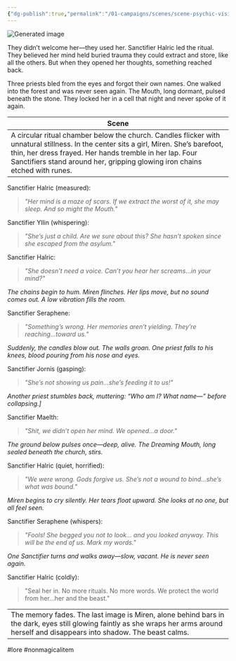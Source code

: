 ```yaml
---
{"dg-publish":true,"permalink":"/01-campaigns/scenes/scene-psychic-vision-of-miren-s-first-night/"}
---
```


![Generated image](https://lh7-rt.googleusercontent.com/docsz/AD_4nXekr-IV_Tn9emTGSSMDDgvr8idFAB-hKl6x1v4eCOS-TcTjGwXxU4HzcKvbVFZRVhLTmFqG1NG4OTTsgYuQqMe09wRmoXdudLEYk0H_TMtNhB1sutM4CsHfj_0KWSrmmJ3JdGefPg?key=ySj2Xdj3Bh1Jx7959fJnSA)

They didn’t welcome her—they used her. Sanctifier Halric led the ritual. They believed her mind held buried trauma they could extract and store, like all the others. But when they opened her thoughts, something reached back.

Three priests bled from the eyes and forgot their own names. One walked into the forest and was never seen again. The Mouth, long dormant, pulsed beneath the stone. They locked her in a cell that night and never spoke of it again.

| Scene                                                                                                                                                                                                                                                                            |
| -------------------------------------------------------------------------------------------------------------------------------------------------------------------------------------------------------------------------------------------------------------------------------- |
| A circular ritual chamber below the church. Candles flicker with unnatural stillness. In the center sits a girl, Miren. She’s barefoot, thin, her dress frayed. Her hands tremble in her lap. Four Sanctifiers stand around her, gripping glowing iron chains etched with runes. |

Sanctifier Halric (measured):  
> *"Her mind is a maze of scars. If we extract the worst of it, she may sleep. And so might the Mouth."*

Sanctifier Yllin (whispering):  
> *"She’s just a child. Are we sure about this? She hasn’t spoken since she escaped from the asylum."*

Sanctifier Halric:  
> *"She doesn’t need a voice. Can’t you hear her screams…in your mind?"*

*The chains begin to hum. Miren flinches. Her lips move, but no sound comes out. A low vibration fills the room.*

Sanctifier Seraphene:  
> *"Something’s wrong. Her memories aren’t yielding. They’re reaching...toward us."*

*Suddenly, the candles blow out. The walls groan. One priest falls to his knees, blood pouring from his nose and eyes.* 

Sanctifier Jornis (gasping):  
> *"She’s not showing us pain…she’s feeding it to us!"*

*Another priest stumbles back, muttering: “Who am I? What name—” before collapsing.]*

Sanctifier Maelth:  
> *"Shit, we didn’t open her mind. We opened…a door."*

*The ground below pulses once—deep, alive. The Dreaming Mouth, long sealed beneath the church, stirs.*

Sanctifier Halric (quiet, horrified):  
> *"We were wrong. Gods forgive us. She’s not a wound to bind…she’s what was bound."*

*Miren begins to cry silently. Her tears float upward. She looks at no one, but all feel seen.*

Sanctifier Seraphene (whispers):  
> *"Fools! She begged you not to look... and you looked anyway. This will be the end of us. Mark my words."*

*One Sanctifier turns and walks away—slow, vacant. He is never seen again.* 

Sanctifier Halric (coldly):  
> "Seal her in. No more rituals. No more words. We protect the world from her…her and the beast."

|                                                                                                                                                                                        |
| -------------------------------------------------------------------------------------------------------------------------------------------------------------------------------------- |
| The memory fades. The last image is Miren, alone behind bars in the dark, eyes still glowing faintly as she wraps her arms around herself and disappears into shadow. The beast calms. |
#lore #nonmagicalitem